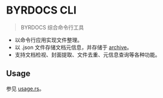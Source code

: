 # BYRDOCS CLI

> BYRDOCS 综合命令行工具

- 以命令行应用实现文件整理。
- 以 .json 文件存储文档元信息，并存储于 [archive](https://github.com/byrdocs/byrdocs-archive)。
- 支持文档检视、封面提取、文件去重、元信息查询等各种功能。

## Usage

参见 [usage.rs](src/usage.rs)。
